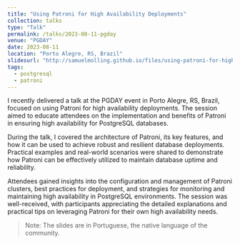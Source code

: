 ```yaml
---
title: "Using Patroni for High Availability Deployments"
collection: talks
type: "Talk"
permalink: /talks/2023-08-11-pgday
venue: "PGDAY"
date: 2023-08-11
location: "Porto Alegre, RS, Brazil"
slidesurl: "http://samuelmolling.github.io/files/using-patroni-for-high-availability-deployments"
tags:
  - postgresql
  - patroni
---
```

I recently delivered a talk at the PGDAY event in Porto Alegre, RS, Brazil, focused on using Patroni for high availability deployments. The session aimed to educate attendees on the implementation and benefits of Patroni in ensuring high availability for PostgreSQL databases.

During the talk, I covered the architecture of Patroni, its key features, and how it can be used to achieve robust and resilient database deployments. Practical examples and real-world scenarios were shared to demonstrate how Patroni can be effectively utilized to maintain database uptime and reliability.

Attendees gained insights into the configuration and management of Patroni clusters, best practices for deployment, and strategies for monitoring and maintaining high availability in PostgreSQL environments. The session was well-received, with participants appreciating the detailed explanations and practical tips on leveraging Patroni for their own high availability needs.

> Note: The slides are in Portuguese, the native language of the community.